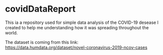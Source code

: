 # covidDataReport
This ia a repository used for simple data analysis of the COVID-19 desease I created to help me understanding how it was spreading throughout the world.

The dataset is coming from this link: https://data.humdata.org/dataset/novel-coronavirus-2019-ncov-cases

